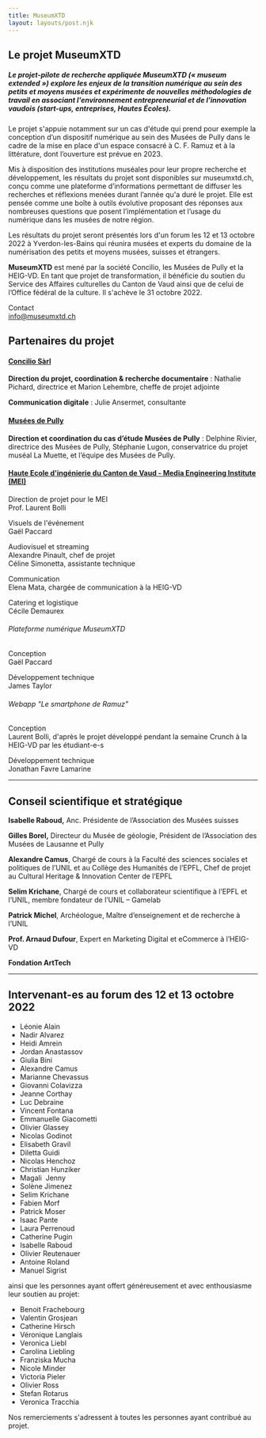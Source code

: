 ```yaml
---
title: MuseumXTD
layout: layouts/post.njk
---
```


## Le projet **MuseumXTD** 


##### Le projet-pilote de recherche appliquée **MuseumXTD** (« museum extended ») explore les enjeux de la transition numérique au sein des petits et moyens musées et expérimente de nouvelles méthodologies de travail en associant l'environnement entrepreneurial et de l'innovation vaudois (start-ups, entreprises, Hautes Écoles).

Le projet s'appuie notamment sur un cas d'étude qui prend pour exemple la conception d’un dispositif numérique au sein des Musées de Pully dans le cadre de la mise en place d'un espace consacré à C. F. Ramuz et à la littérature, dont l’ouverture est prévue en 2023.

Mis à disposition des institutions muséales pour leur propre recherche et développement, les résultats du projet sont disponibles sur museumxtd.ch, conçu comme une plateforme d’informations permettant de diffuser les recherches et réflexions menées durant l’année qu'a duré le projet. Elle est pensée comme une boîte à outils évolutive proposant des réponses aux nombreuses questions que posent l’implémentation et l’usage du numérique dans les musées de notre région. 

Les résultats du projet seront présentés lors d'un forum les 12 et 13 octobre 2022 à Yverdon-les-Bains qui réunira musées et experts du domaine de la numérisation des petits et moyens musées, suisses et étrangers.

**MuseumXTD** est mené par la société Concilio, les Musées de Pully et la HEIG-VD. En tant que projet de transformation, il bénéficie du soutien du Service des Affaires culturelles du Canton de Vaud ainsi que de celui de l’Office fédéral de la culture. Il s'achève le 31 octobre 2022.

Contact  
[info@museumxtd.ch](mailto:info@museumxtd.ch)


## Partenaires du projet

#### [Concilio Sàrl](https://concilioltd.com/)

**Direction du projet, coordination & recherche documentaire** : Nathalie Pichard, directrice et Marion Lehembre,  cheffe de projet adjointe

**Communication digitale** : Julie Ansermet, consultante

#### [Musées de Pully](https://www.museedartdepully.ch/fr/accueil/)

**Direction et coordination du cas d’étude Musées de Pully** : Delphine Rivier, directrice des Musées de Pully, Stéphanie Lugon, conservatrice du projet muséal La Muette, et l’équipe des Musées de Pully.


#### [Haute Ecole d'ingénierie du Canton de Vaud - Media Engineering Institute (MEI)](https://heig-vd.ch/rad/instituts/mei/)


Direction de projet pour le MEI  
Prof. Laurent Bolli

Visuels de l'événement  
Gaël Paccard

Audiovisuel et streaming  
Alexandre Pinault, chef de projet  
Céline Simonetta, assistante technique

Communication  
Elena Mata, chargée de communication à la HEIG-VD

Catering et logistique  
Cécile Demaurex

###### Plateforme numérique MuseumXTD

Conception  
Gaël Paccard

Développement technique  
James Taylor

###### Webapp "Le smartphone de Ramuz"

Conception  
Laurent Bolli, d'après le projet développé pendant la semaine Crunch à la HEIG-VD par les étudiant-e-s

Développement technique  
Jonathan Favre Lamarine


---

## Conseil scientifique et stratégique
**Isabelle Raboud,** Anc. Présidente de l’Association des Musées suisses

**Gilles Borel,** Directeur du Musée de géologie, Président de l’Association des Musées de Lausanne et Pully

**Alexandre Camus**, Chargé de cours à la Faculté des sciences sociales et politiques de l’UNIL et au Collège des Humanités de l’EPFL, Chef de projet au Cultural Heritage & Innovation Center de l’EPFL

**Selim Krichane**, Chargé de cours et collaborateur scientifique à l’EPFL et l’UNIL, membre fondateur de l’UNIL – Gamelab

**Patrick Michel**, Archéologue, Maître d’enseignement et de recherche à l’UNIL

**Prof. Arnaud Dufour**, Expert en Marketing Digital et eCommerce à l’HEIG-VD

**Fondation ArtTech**

---

## Intervenant-es au forum des 12 et 13 octobre 2022

- Léonie Alain
- Nadir Alvarez
- Heidi Amrein
- Jordan Anastassov
- Giulia Bini
- Alexandre Camus
- Marianne Chevassus
- Giovanni Colavizza
- Jeanne Corthay
- Luc Debraine
- Vincent Fontana
- Emmanuelle Giacometti
- Olivier Glassey
- Nicolas Godinot
- Elisabeth Gravil
- Diletta Guidi
- Nicolas Henchoz
- Christian Hunziker
- Magali  Jenny
- Solène Jimenez
- Selim Krichane
- Fabien Morf
- Patrick Moser
- Isaac Pante
- Laura Perrenoud
- Catherine Pugin
- Isabelle Raboud
- Olivier Reutenauer
- Antoine Roland
- Manuel Sigrist

ainsi que les personnes ayant offert généreusement et avec enthousiasme leur soutien au projet:

- Benoit Frachebourg
- Valentin Grosjean
- Catherine Hirsch
- Véronique Langlais
- Veronica Liebl
- Carolina Liebling
- Franziska Mucha
- Nicole Minder
- Victoria Pieler
- Olivier Ross
- Stefan Rotarus
- Veronica Tracchia


Nos remerciements s'adressent à toutes les personnes ayant contribué au projet. 
